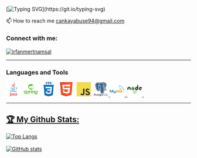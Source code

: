 [![Typing SVG](https://readme-typing-svg.demolab.com?font=Fira+Code&weight=500&size=25&duration=2500&pause=1000&color=EA782B&center=true&vCenter=true&width=500&height=75&lines=Hello!+I'm+Buse+%C3%87ankaya.)](https://git.io/typing-svg)

📫 How to reach me cankayabuse94@gmail.com

<h3 align="left">Connect with me:</h3>

<a href="https://www.linkedin.com/in/buse-cankaya/" target="blank"><img align="center" src="https://raw.githubusercontent.com/rahuldkjain/github-profile-readme-generator/master/src/images/icons/Social/linked-in-alt.svg" alt="irfanmertnamsal" height="25" width="30" /></a>

---

<h3 align="left">Languages and Tools</h3>
<div>
  <img src="https://github.com/devicons/devicon/blob/master/icons/java/java-original-wordmark.svg" title="Java" alt="Java" width="40" height="40"/>&nbsp;
  <img src="https://github.com/devicons/devicon/blob/master/icons/spring/spring-original-wordmark.svg" title="Spring" alt="Spring" width="40" height="40"/>&nbsp;
  <img src="https://github.com/devicons/devicon/blob/master/icons/css3/css3-plain-wordmark.svg"  title="CSS3" alt="CSS" width="40" height="40"/>&nbsp;
  <img src="https://github.com/devicons/devicon/blob/master/icons/html5/html5-original.svg" title="HTML5" alt="HTML" width="40" height="40"/>&nbsp;
  <img src="https://github.com/devicons/devicon/blob/master/icons/javascript/javascript-original.svg" title="JavaScript" alt="JavaScript" width="40" height="40"/>&nbsp;
  <a href="https://www.postgresql.org" target="_blank" rel="noreferrer"> <img src="https://raw.githubusercontent.com/devicons/devicon/master/icons/postgresql/postgresql-original-wordmark.svg" alt="postgresql" 
  width="40" height="40"/>
  <img src="https://github.com/devicons/devicon/blob/master/icons/mysql/mysql-original-wordmark.svg" title="MySQL"  alt="MySQL" width="40" height="40"/>&nbsp;
  <img src="https://github.com/devicons/devicon/blob/master/icons/nodejs/nodejs-original-wordmark.svg" title="NodeJS" alt="NodeJS" width="40" height="40"/>&nbsp;

   
   </div>
  

---

## 🏆 My Github Stats:
![Top Langs](https://github-readme-stats.vercel.app/api/top-langs/?username=busecnky&theme=dark)
<br></br>
![GitHub stats](https://github-readme-stats.vercel.app/api?username=busecnky&show_icons=true&theme=dark)


